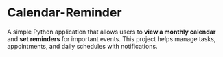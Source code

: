 # Calendar-Reminder
 A simple Python application that allows users to **view a monthly calendar** and **set reminders** for important events.   This project helps manage tasks, appointments, and daily schedules with notifications.
